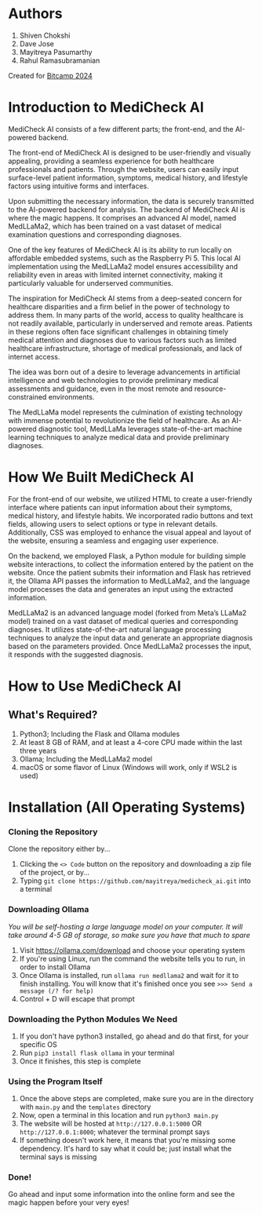 # Authors
1. Shiven Chokshi
2. Dave Jose
3. Mayitreya Pasumarthy
4. Rahul Ramasubramanian

Created for [Bitcamp 2024](http://bit.camp)

# Introduction to MediCheck AI
MediCheck AI consists of a few different parts; the front-end, and the AI-powered backend.

The front-end of MediCheck AI is designed to be user-friendly and visually appealing, providing a seamless experience for both healthcare professionals and patients. Through the website, users can easily input surface-level patient information, symptoms, medical history, and lifestyle factors using intuitive forms and interfaces.

Upon submitting the necessary information, the data is securely transmitted to the AI-powered backend for analysis. The backend of MediCheck AI is where the magic happens. It comprises an advanced AI model, named MedLLaMa2, which has been trained on a vast dataset of medical examination questions and corresponding diagnoses.

One of the key features of MediCheck AI is its ability to run locally on affordable embedded systems, such as the Raspberry Pi 5. This local AI implementation using the MedLLaMa2 model ensures accessibility and reliability even in areas with limited internet connectivity, making it particularly valuable for underserved communities.

The inspiration for MediCheck AI stems from a deep-seated concern for healthcare disparities and a firm belief in the power of technology to address them. In many parts of the world, access to quality healthcare is not readily available, particularly in underserved and remote areas. Patients in these regions often face significant challenges in obtaining timely medical attention and diagnoses due to various factors such as limited healthcare infrastructure, shortage of medical professionals, and lack of internet access.

The idea was born out of a desire to leverage advancements in artificial intelligence and web technologies to provide preliminary medical assessments and guidance, even in the most remote and resource-constrained environments.

The MedLLaMa model represents the culmination of existing technology with immense potential to revolutionize the field of healthcare. As an AI-powered diagnostic tool, MedLLaMa leverages state-of-the-art machine learning techniques to analyze medical data and provide preliminary diagnoses.

# How We Built MediCheck AI
For the front-end of our website, we utilized HTML to create a user-friendly interface where patients can input information about their symptoms, medical history, and lifestyle habits. We incorporated radio buttons and text fields, allowing users to select options or type in relevant details. Additionally, CSS was employed to enhance the visual appeal and layout of the website, ensuring a seamless and engaging user experience.

On the backend, we employed Flask, a Python module for building simple website interactions, to collect the information entered by the patient on the website. Once the patient submits their information and Flask has retrieved it, the Ollama API passes the information to MedLLaMa2, and the language model processes the data and generates an input using the extracted information.

MedLLaMa2 is an advanced language model (forked from Meta’s LLaMa2 model) trained on a vast dataset of medical queries and corresponding diagnoses. It utilizes state-of-the-art natural language processing techniques to analyze the input data and generate an appropriate diagnosis based on the parameters provided. Once MedLLaMa2 processes the input, it responds with the suggested diagnosis.

# How to Use MediCheck AI
## What's Required?
1. Python3; Including the Flask and Ollama modules
2. At least 8 GB of RAM, and at least a 4-core CPU made within the last three years
3. Ollama; Including the MedLLaMa2 model
4. macOS or some flavor of Linux (Windows will work, only if WSL2 is used)

# Installation (All Operating Systems)
### Cloning the Repository
Clone the repository either by...
1. Clicking the `<> Code` button on the repository and downloading a zip file of the project, or by...
2. Typing `git clone https://github.com/mayitreya/medicheck_ai.git` into a terminal

### Downloading Ollama
*You will be self-hosting a large language model on your computer. It will take around 4-5 GB of storage, so make sure you have that much to spare*
1. Visit https://ollama.com/download and choose your operating system
2. If you're using Linux, run the command the website tells you to run, in order to install Ollama
3. Once Ollama is installed, run `ollama run medllama2` and wait for it to finish installing. You will know that it's finished once you see `>>> Send a message (/? for help)`
4. Control + D will escape that prompt

### Downloading the Python Modules We Need
1. If you don't have python3 installed, go ahead and do that first, for your specific OS
2. Run `pip3 install flask ollama` in your terminal
3. Once it finishes, this step is complete

### Using the Program Itself
1. Once the above steps are completed, make sure you are in the directory with `main.py` and the `templates` directory 
2. Now, open a terminal in this location and run `python3 main.py`
3. The website will be hosted at `http://127.0.0.1:5000` OR `http://127.0.0.1:8000`; whatever the terminal prompt says
4. If something doesn't work here, it means that you're missing some dependency. It's hard to say what it could be; just install what the terminal says is missing

### Done!
Go ahead and input some information into the online form and see the magic happen before your very eyes!